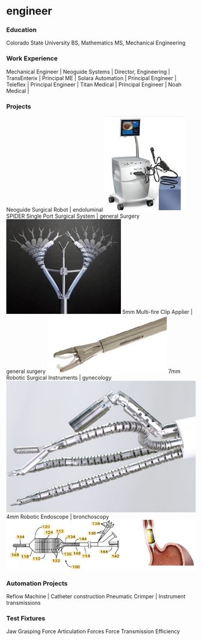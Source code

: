 # engineer

### Education
Colorado State University
BS, Mathematics
MS, Mechanical Engineering

### Work Experience
Mechanical Engineer | Neoguide Systems | 
Director, Engineering | TransEnterix | 
Principal ME | Solara Automation | 
Principal Engineer | Teleflex | 
Principal Engineer | Titan Medical | 
Principal Engineer | Noah Medical | 

### Projects
Neoguide Surgical Robot | endoluminal
![endoluminal robot](/images/Neoguide.png)
SPIDER Single Port Surgical System | general Surgery
![SPIDER](/images/SPIDER.png)
5mm Multi-fire Clip Applier | general surgery
![Clip Applier](/images/AE5.png)
7mm Robotic Surgical Instruments | gynecology
![single port robotics](/images/Denali.png)
4mm Robotic Endoscope | bronchoscopy
![robotic bronchoscope](/images/BarrX.png)
### Automation Projects
Reflow Machine | Catheter construction
Pneumatic Crimper | Instrument transmissions

### Test Fixtures
Jaw Grasping Force
Articulation Forces
Force Transmission Efficiency
